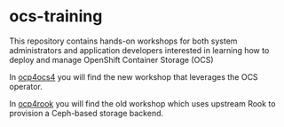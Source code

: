# ocs-training

This repository contains hands-on workshops for both system administrators and application developers interested in learning how to deploy and manage OpenShift Container Storage (OCS)

In [ocp4ocs4](ocp4ocs4) you will find the new workshop that leverages the OCS operator.

In [ocp4rook](ocp4rook) you will find the old workshop which uses upstream Rook to provision a Ceph-based storage backend.
